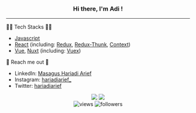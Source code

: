 
<div  align="center">
  <h3>Hi there, I'm Adi !</h3>
</div>

<hr/>

 👨‍💻 Tech Stacks 🧑‍💻
- [Javascript](https://www.javascript.com/)
- [React](https://reactjs.org/) (including: [Redux](https://redux.js.org/), [Redux-Thunk](https://github.com/reduxjs/redux-thunk), [Context](https://reactjs.org/docs/context.html))
- [Vue](https://vuejs.org/), [Nuxt](https://nuxtjs.org/) (including: [Vuex](https://vuex.vuejs.org/))

🤝 Reach me out 🤝
- LinkedIn: [Masagus Hariadi Arief](https://www.linkedin.com/in/hariadiarief/)
- Instagram: [hariadiarief_](https://www.instagram.com/hariadiarief_/)
- Twitter: [hariadiarief](https://twitter.com/hariadiarief)
 
<div  align="center">
   <img src="https://github-readme-stats.vercel.app/api?username=hariadiarief&count_private=true&show_icons=true&theme=dark&hide=issues&line_height=24" />
   <img src="https://github-readme-stats.vercel.app/api/top-langs/?username=hariadiarief&layout=compact&theme=dark" /> 
   
<br/>

  <img alt="views" src="https://komarev.com/ghpvc/?username=hariadiarief&color=blue&style=for-the-badge"/>
  <img alt="followers" src="https://img.shields.io/github/followers/hariadiarief?color=blue&style=for-the-badge">
</div>  

